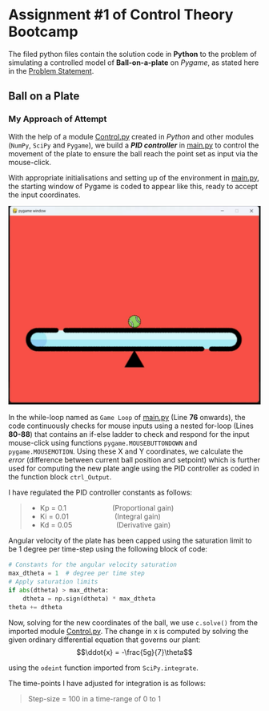 # Assignment #1 of Control Theory Bootcamp 

The filed python files contain the solution code in **Python** to the problem of simulating a controlled model of **Ball-on-a-plate** on _Pygame_, as stated here in the [Problem Statement](Prob_statement.md).
## Ball on a Plate

### My Approach of Attempt
With the help of a module [Control.py](Control.py) created in *Python* and other modules (`NumPy`, `SciPy` and `Pygame`), we build a ***PID controller*** in [main.py](main.py) to  control the movement of the plate to ensure the ball reach  the point set as input via the mouse-click.

With appropriate initialisations and setting up of the  environment in [main.py](main.py), the starting window of Pygame is coded to appear like this, ready to accept the input coordinates.

![](initial.png)

In the while-loop named as `Game Loop` of [main.py](main.py) (Line **76** onwards), the code continuously checks for mouse inputs using a nested for-loop (Lines **80-88**) that contains an if-else ladder to check and respond for the input mouse-click using functions 
`pygame.MOUSEBUTTONDOWN` and `pygame.MOUSEMOTION`.
Using these X and Y coordinates, we calculate the _error_ (difference between current ball position and setpoint) which is further used for computing the new plate angle using the PID controller as coded in the function block `ctrl_Output`.

I have regulated the PID controller constants as follows:
> - Kp = 0.1   &emsp;&emsp;&emsp;&emsp;&emsp;&emsp; (Proportional gain) 
> - Ki = 0.01   &emsp;&emsp;&emsp;&emsp;&emsp;&emsp; (Integral gain)  
> - Kd = 0.05   &emsp;&emsp;&emsp;&emsp;&emsp;&emsp;(Derivative gain)

Angular velocity of the plate has been capped using the saturation limit to be 1 degree per time-step using the following block of code:
```python
# Constants for the angular velocity saturation
max_dtheta = 1  # degree per time step
# Apply saturation limits
if abs(dtheta) > max_dtheta:
    dtheta = np.sign(dtheta) * max_dtheta
theta += dtheta
```

Now, solving for the new coordinates of the ball, we use `c.solve()` from the imported module [Control.py](Control.py). The change in x is computed by solving the given ordinary differential equation that governs our plant:
$$\ddot{x} = -\frac{5g}{7}\theta$$

using the `odeint` function imported from `SciPy.integrate`.

The time-points I have adjusted for integration is as follows:
> Step-size = 100 in a time-range of 0 to 1
